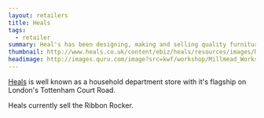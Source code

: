 ```yaml
---
layout: retailers
title: Heals
tags:
  - retailer
summary: Heal's has been designing, making and selling quality furniture for more than two centuries now, so it's no surprise that we're known as 'the home of modern and contemporary designer furniture'. Heals stocks my Windsor Rocker
thumbnail: http://www.heals.co.uk/content/ebiz/heals/resources/images/header/logo.png
headimage: http://images.quru.com/image?src=kwf/workshop/Millmead_Workshop_Katie_Walker_Furniture_S_FL_orig.jpg
---
```


[Heals](http://heals.com) is well known as a household department store with it's flagship on London's Tottenham Court Road.

Heals currently sell the Ribbon Rocker.
